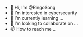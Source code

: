 - 👋 Hi, I’m @RingoSong
- 👀 I’m interested in cybersecurity
- 🌱 I’m currently learning ...
- 💞️ I’m looking to collaborate on ...
- 📫 How to reach me ...

<!---
RingoSong/RingoSong is a ✨ special ✨ repository because its `README.md` (this file) appears on your GitHub profile.
You can click the Preview link to take a look at your changes.
--->
